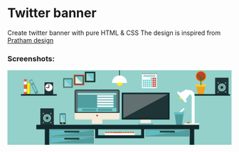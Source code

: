 # Twitter banner


Create twitter banner with pure HTML & CSS
The design is inspired from [Pratham design](https://twitter.com/Prathkum/status/1583727830705184768)

### Screenshots:
![twitter-banner-screenshot](twitter-banner.png)